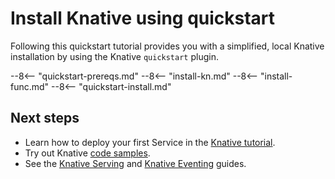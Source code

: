 # Install Knative using quickstart

Following this quickstart tutorial provides you with a simplified, local Knative installation by using the Knative `quickstart` plugin.

--8<-- "quickstart-prereqs.md"
--8<-- "install-kn.md"
--8<-- "install-func.md"
--8<-- "quickstart-install.md"

## Next steps

- Learn how to deploy your first Service in the [Knative tutorial](../getting-started/first-service.md).
- Try out Knative [code samples](../samples/README.md).
- See the [Knative Serving](../serving/README.md) and [Knative Eventing](../eventing/README.md) guides.

